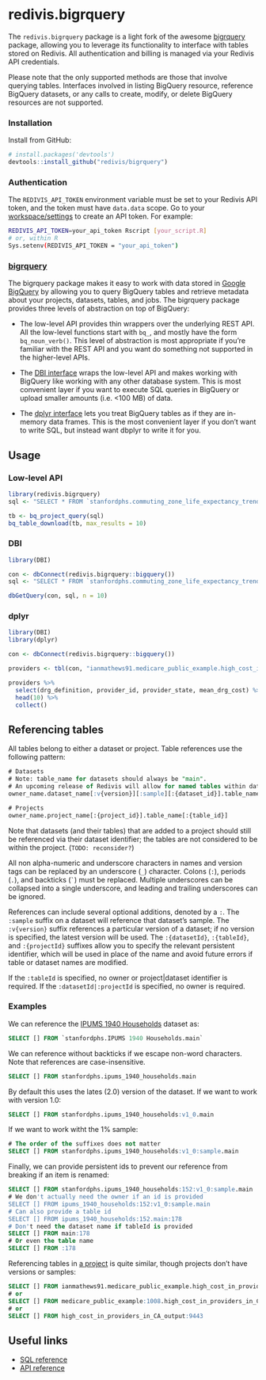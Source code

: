 
<!-- README.md is generated from README.Rmd. Please edit that file -->

# redivis.bigrquery

The `redivis.bigrquery` package is a light fork of the awesome
[bigrquery](https://github.com/r-dbi/bigrquery) package, allowing you to
leverage its functionality to interface with tables stored on Redivis.
All authentication and billing is managed via your Redivis API
credentials.

Please note that the only supported methods are those that involve
querying tables. Interfaces involved in listing BigQuery resource,
reference BigQuery datasets, or any calls to create, modify, or delete
BigQuery resources are not supported.

### Installation

Install from GitHub:

``` r
# install.packages('devtools')
devtools::install_github("redivis/bigrquery")
```

### Authentication

The `REDIVIS_API_TOKEN` environment variable must be set to your Redivis
API token, and the token must have `data.data` scope. Go to your
[workspace/settings](https://redivis.com/workspace/settings) to create
an API token. For example:

``` bash
REDIVIS_API_TOKEN=your_api_token Rscript [your_script.R]
# or, within R
Sys.setenv(REDIVIS_API_TOKEN = "your_api_token")
```

### [bigrquery](https://github.com/r-dbi/bigrquery)

The bigrquery package makes it easy to work with data stored in [Google
BigQuery](https://developers.google.com/bigquery/) by allowing you to
query BigQuery tables and retrieve metadata about your projects,
datasets, tables, and jobs. The bigrquery package provides three levels
of abstraction on top of BigQuery:

  - The low-level API provides thin wrappers over the underlying REST
    API. All the low-level functions start with `bq_`, and mostly have
    the form `bq_noun_verb()`. This level of abstraction is most
    appropriate if you’re familiar with the REST API and you want do
    something not supported in the higher-level APIs.

  - The [DBI interface](http://www.r-dbi.org) wraps the low-level API
    and makes working with BigQuery like working with any other database
    system. This is most convenient layer if you want to execute SQL
    queries in BigQuery or upload smaller amounts (i.e. \<100 MB) of
    data.

  - The [dplyr interface](http://dbplyr.tidyverse.org/) lets you treat
    BigQuery tables as if they are in-memory data frames. This is the
    most convenient layer if you don’t want to write SQL, but instead
    want dbplyr to write it for you.

## Usage

### Low-level API

``` r
library(redivis.bigrquery)
sql <- "SELECT * FROM `stanfordphs.commuting_zone_life_expectancy_trends.v1_0` LIMIT 10"

tb <- bq_project_query(sql)
bq_table_download(tb, max_results = 10)
```

### DBI

``` r
library(DBI)

con <- dbConnect(redivis.bigrquery::bigquery())
sql <- "SELECT * FROM `stanfordphs.commuting_zone_life_expectancy_trends.v1_0` LIMIT 10"

dbGetQuery(con, sql, n = 10)
```

### dplyr

``` r
library(DBI)
library(dplyr)

con <- dbConnect(redivis.bigrquery::bigquery())

providers <- tbl(con, "ianmathews91.medicare_public_example.high_cost_in_providers_in_CA_output")

providers %>%
  select(drg_definition, provider_id, provider_state, mean_drg_cost) %>%
  head(10) %>%
  collect()
```

## Referencing tables

All tables belong to either a dataset or project. Table references use
the following pattern:

``` sql
# Datasets
# Note: table_name for datasets should always be "main". 
# An upcoming release of Redivis will allow for named tables within datasets.
owner_name.dataset_name[:v{version}][:sample][:{dataset_id}].table_name[:{table_id}]

# Projects
owner_name.project_name[:{project_id}].table_name[:{table_id}]
```

Note that datasets (and their tables) that are added to a project should
still be referenced via their dataset identifier; the tables are not
considered to be within the project. (`TODO: reconsider?`)

All non alpha-numeric and underscore characters in names and version
tags can be replaced by an underscore (`_`) character. Colons (`:`),
periods (`.`), and backticks (`` ` ``) must be replaced. Multiple
underscores can be collapsed into a single underscore, and leading and
trailing underscores can be ignored.

References can include several optional additions, denoted by a `:`. The
`:sample` suffix on a dataset will reference that dataset’s sample. The
`:v{version}` suffix references a particular version of a dataset; if no
version is specified, the latest version will be used. The
`:{datasetId}`, `:{tableId}`, and `:{projectId}` suffixes allow you to
specify the relevant persistent identifier, which will be used in place
of the name and avoid future errors if table or dataset names are
modified.

If the `:tableId` is specified, no owner or project|dataset identifier
is required. If the `:datasetId|:projectId` is specified, no owner is
required.

### Examples

We can reference the [IPUMS 1940
Households](https://redivis.com/StanfordPHS/datasets/152) dataset as:

``` sql
SELECT [] FROM `stanfordphs.IPUMS 1940 Households.main` 
```

We can reference without backticks if we escape non-word characters.
Note that references are case-insensitive.

``` sql
SELECT [] FROM stanfordphs.ipums_1940_households.main
```

By default this uses the lates (2.0) version of the dataset. If we want
to work with version 1.0:

``` sql
SELECT [] FROM stanfordphs.ipums_1940_households:v1_0.main
```

If we want to work witht the 1% sample:

``` sql
# The order of the suffixes does not matter
SELECT [] FROM stanfordphs.ipums_1940_households:v1_0:sample.main
```

Finally, we can provide persistent ids to prevent our reference from
breaking if an item is renamed:

``` sql
SELECT [] FROM stanfordphs.ipums_1940_households:152:v1_0:sample.main
# We don't actually need the owner if an id is provided
SELECT [] FROM ipums_1940_households:152:v1_0:sample.main
# Can also provide a table id
SELECT [] FROM ipums_1940_households:152.main:178
# Don't need the dataset name if tableId is provided
SELECT [] FROM main:178
# Or even the table name
SELECT [] FROM :178
```

Referencing tables in [a
project](https://redivis.com/projects/1008/tables/9443) is quite
similar, though projects don’t have versions or
samples:

``` sql
SELECT [] FROM ianmathews91.medicare_public_example.high_cost_in_providers_in_CA_output
# or
SELECT [] FROM medicare_public_example:1008.high_cost_in_providers_in_CA_output
# or 
SELECT [] FROM high_cost_in_providers_in_CA_output:9443
```

## Useful links

  - [SQL
    reference](https://developers.google.com/bigquery/query-reference)
  - [API
    reference](https://developers.google.com/bigquery/docs/reference/v2/)
